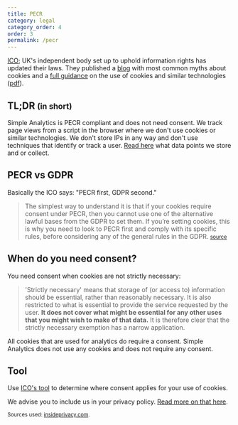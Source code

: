 ```yaml
---
title: PECR
category: legal
category_order: 4
order: 3
permalink: /pecr
---
```


[ICO](https://ico.org.uk/); UK's independent body set up to uphold information rights has updated their laws. They published a [blog](https://ico.org.uk/about-the-ico/news-and-events/news-and-blogs/2019/07/blog-cookies-what-does-good-look-like/) with most common myths about cookies and a [full guidance](https://ico.org.uk/for-organisations/guide-to-pecr/guidance-on-the-use-of-cookies-and-similar-technologies/) on the use of cookies and similar technologies ([pdf](https://ico.org.uk/media/for-organisations/guide-to-pecr/guidance-on-the-use-of-cookies-and-similar-technologies-1-0.pdf)).

## TL;DR <small>(in short)</small>

Simple Analytics is PECR compliant and does not need consent. We track page views from a script in the browser where we don't use cookies or similar technologies. We don't store IPs in any way and don't use techniques that identify or track a user. [Read here](/what-we-collect) what data points we store and or collect.

## PECR vs GDPR

Basically the ICO says: "PECR first, GDPR second."

> The simplest way to understand it is that if your cookies require consent under PECR, then you cannot use one of the alternative lawful bases from the GDPR to set them. If you’re setting cookies, this is why you need to look to PECR first and comply with its specific rules, before considering any of the general rules in the GDPR.
> <small>[source](https://ico.org.uk/for-organisations/guide-to-pecr/guidance-on-the-use-of-cookies-and-similar-technologies/how-do-the-cookie-rules-relate-to-the-gdpr/#GDPR3)</small>

## When do you need consent?

You need consent when cookies are not strictly necessary:

> 'Strictly necessary' means that storage of (or access to) information should be essential, rather than reasonably necessary. It is also restricted to what is essential to provide the service requested by the user. **It does not cover what might be essential for any other uses that you might wish to make of that data.** It is therefore clear that the strictly necessary exemption has a narrow application.

All cookies that are used for analytics do require a consent. Simple Analytics does not use any cookies and does not require any consent.

## Tool

Use [ICO's tool](https://ico.org.uk/for-organisations/where-does-consent-apply-for-cookies/) to determine where consent applies for your use of cookies.


We advise you to include us in your privacy policy. [Read more on that here](your-privacy-policy).

<small>Sources used: [insideprivacy.com](https://www.insideprivacy.com/data-privacy/ico-updates-guidance-on-cookies-and-similar-technologies/).</small>
